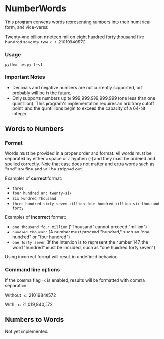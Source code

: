# NumberWords
This program converts words representing numbers into their numerical form, and vice-versa:

Twenty-one billion nineteen million eight hundred forty thousand five hundred seventy-two <--> 21019840572

### Usage
`python nw.py [-c]`

### Important Notes
* Decimals and negative numbers are not currently supported, but probably will be in the future.
* Only supports numbers up to 999,999,999,999,999 (one less than one quintillion). This program's implementation requires an arbitrary cutoff point, and the quintillions begin to exceed the capacity of a 64-bit integer.

## Words to Numbers
### Format
Words must be provided in a proper order and format. All words must be separated by either a space or a hyphen (-) and they must be ordered and spelled correctly. Note that case does not matter and extra words such as "and" are fine and will be stripped out. 

Examples of **correct** format:
* `three`
* `four hundred and twenty-six`
* `Six Hundred Thousand`
* `three hundred sixty seven billion four hundred million six thousand forty`

Examples of **incorrect** format:
* `one thousand four million` ("Thousand" cannot proceed "million")
* `hundred thousand` (A number must proceed "hundred," such as "one hundred" or "four hundred")
* `one forty seven` (If the intention is to represent the number 147, the word "hundred" must be included, such as "one hundred forty seven")

Using incorrect format will result in undefined behavior.

### Command line options
If the comma flag `-c` is enabled, results will be formatted with comma separation.

Without `-c`: 21019840572

With `-c`: 21,019,840,572

## Numbers to Words
Not yet implemented.
